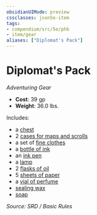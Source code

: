 ```yaml
---
obsidianUIMode: preview
cssclasses: json5e-item
tags:
- compendium/src/5e/phb
- item/gear
aliases: ["Diplomat's Pack"]
---
```

# Diplomat's Pack
*Adventuring Gear*  

- **Cost**: 39 gp
- **Weight**: 36.0 lbs.

Includes:

- a [chest](chest.md)  
- 2 [cases for maps and scrolls](map-or-scroll-case.md)  
- a set of [fine clothes](fine-clothes.md)  
- a [bottle of ink](ink-1-ounce-bottle.md)  
- an [ink pen](ink-pen.md)  
- a [lamp](lamp.md)  
- 2 [flasks of oil](oil-flask.md)  
- 5 [sheets of paper](paper-one-sheet.md)  
- a [vial of perfume](perfume-vial.md)  
- [sealing wax](sealing-wax.md)  
- [soap](soap.md)  

*Source: SRD / Basic Rules*